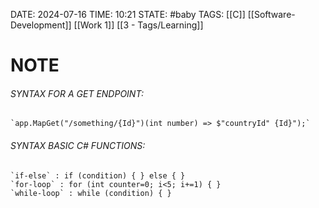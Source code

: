 DATE: 2024-07-16
TIME: 10:21
STATE: #baby 
TAGS: [[C]] [[Software-Development]] [[Work 1]] [[3 - Tags/Learning]]
# NOTE

###### SYNTAX FOR A GET ENDPOINT: 
	`app.MapGet("/something/{Id}")(int number) => $"countryId" {Id}");`

###### SYNTAX BASIC C# FUNCTIONS: 
	`if-else` : if (condition) { } else { }
	`for-loop` : for (int counter=0; i<5; i+=1) { }
	`while-loop` : while (condition) { }

